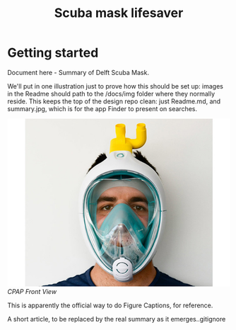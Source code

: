 ﻿---
title: Scuba mask lifesaver
description: > 
    A reusable full face mask for use by medical staff in operating rooms and intensive care units has been developed by a team of anesthesiologists from the Haaglanden Medical Centre (HMC) in the Netherlands, in co-operation with engineers at Delft University of Technology.
      
keywords:
  - covid-19
  - medical equipment
  - mask
  - scuba mask
  - filter
  - patient 
  - recovery 
  - critical 
  - intensive care 
  - equipment 
  - emergency 
  - emt 
  - treatment 
  - hospital
  - operating room
project-link: https://www.covidlifesavermask.com/
made: true
intended-use: >-
    tbd
made-independently: false
license:
  hardware: undefined
okh-manifest-version: 1.0.0
date-updated: undefined
version: v.1.0.0
manifest-author:
  name: Jan 
  affiliation: 
    - TU Delft
    - Haaglanden Medical Centre (HMC)
contributors:
  - Jerry de vos
  - Another name
  - 
sub-parts:
  - Filter of certain type
  - undefined
location:
  - Netherlands, Delft
---
# Getting started
Document here - Summary of Delft Scuba Mask.

We'll put in one illustration just to prove how this should be set up:  images in the Readme should path to the /docs/img folder where they normally reside. This keeps the top of the design repo clean:  just Readme.md, and summary.jpg, which is for the app Finder to present on searches.

![CPAP Front View](docs/img/cpap_600b.jpg)*CPAP Front View*

This is apparently the official way to do Figure Captions, for reference.

A short article, to be replaced by the real summary as it emerges..gitignore



